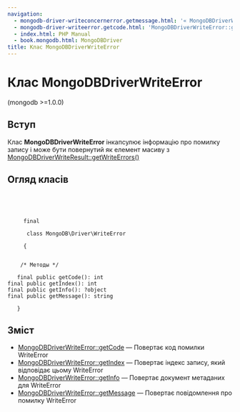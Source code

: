 ```yaml
---
navigation:
  - mongodb-driver-writeconcernerror.getmessage.html: '« MongoDBDriverWriteConcernError::getMessage'
  - mongodb-driver-writeerror.getcode.html: 'MongoDBDriverWriteError::getCode »'
  - index.html: PHP Manual
  - book.mongodb.html: MongoDBDriver
title: Клас MongoDBDriverWriteError
---
```

# Клас MongoDBDriverWriteError

(mongodb >=1.0.0)

## Вступ

Клас **MongoDBDriverWriteError** інкапсулює інформацію про помилку запису і може бути повернутий як елемент масиву з [MongoDBDriverWriteResult::getWriteErrors()](mongodb-driver-writeresult.getwriteerrors.md)

## Огляд класів

```classsynopsis



    
     final
     
      class MongoDB\Driver\WriteError
     
     {


    /* Методы */
    
   final public getCode(): int
final public getIndex(): int
final public getInfo(): ?object
final public getMessage(): string

   }
```

## Зміст

-   [MongoDBDriverWriteError::getCode](mongodb-driver-writeerror.getcode.md) — Повертає код помилки WriteError
-   [MongoDBDriverWriteError::getIndex](mongodb-driver-writeerror.getindex.md) — Повертає індекс запису, який відповідає цьому WriteError
-   [MongoDBDriverWriteError::getInfo](mongodb-driver-writeerror.getinfo.md) — Повертає документ метаданих для WriteError
-   [MongoDBDriverWriteError::getMessage](mongodb-driver-writeerror.getmessage.md) — Повертає повідомлення про помилку WriteError
